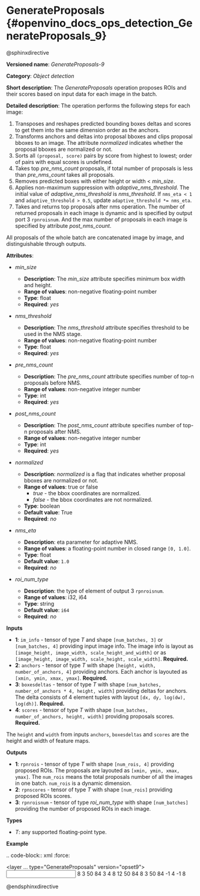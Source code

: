 # GenerateProposals {#openvino_docs_ops_detection_GenerateProposals_9}

@sphinxdirective

**Versioned name**: *GenerateProposals-9*

**Category**: *Object detection*

**Short description**: The *GenerateProposals* operation proposes ROIs and their scores
based on input data for each image in the batch.

**Detailed description**: The operation performs the following steps for each image:

1. Transposes and reshapes predicted bounding boxes deltas and scores to get them into the same dimension order as the
   anchors.
2. Transforms anchors and deltas into proposal bboxes and clips proposal bboxes to an image. The attribute *normalized*
   indicates whether the proposal bboxes are normalized or not.
3. Sorts all ``(proposal, score)`` pairs by score from highest to lowest; order of pairs with equal scores is undefined.
4. Takes top *pre_nms_count* proposals, if total number of proposals is less than *pre_nms_count* takes all proposals.
5. Removes predicted boxes with either height or width < *min_size*.
6. Applies non-maximum suppression with *adaptive_nms_threshold*. The initial value of *adaptive_nms_threshold* is
   *nms_threshold*. If ``nms_eta < 1`` and ``adaptive_threshold > 0.5``, update ``adaptive_threshold *= nms_eta``.
7. Takes and returns top proposals after nms operation. The number of returned proposals in each image is dynamic 
   and is specified by output port 3 ``rpnroisnum``. And the max number of proposals in each image is specified 
   by attribute *post_nms_count*.

All proposals of the whole batch are concatenated image by image, and distinguishable through outputs.

**Attributes**:

* *min_size*

    * **Description**: The *min_size* attribute specifies minimum box width and height.
    * **Range of values**: non-negative floating-point number
    * **Type**: float
    * **Required**: *yes*

* *nms_threshold*

    * **Description**: The *nms_threshold* attribute specifies threshold to be used in the NMS stage.
    * **Range of values**: non-negative floating-point number
    * **Type**: float
    * **Required**: *yes*

* *pre_nms_count*

    * **Description**: The *pre_nms_count* attribute specifies number of top-n proposals before NMS.
    * **Range of values**: non-negative integer number
    * **Type**: int
    * **Required**: *yes*

* *post_nms_count*

    * **Description**: The *post_nms_count* attribute specifies number of top-n proposals after NMS.
    * **Range of values**: non-negative integer number
    * **Type**: int
    * **Required**: *yes*

* *normalized*

    * **Description**: *normalized* is a flag that indicates whether proposal bboxes are normalized or not.
    * **Range of values**: true or false
      * *true* - the bbox coordinates are normalized.
      * *false* - the bbox coordinates are not normalized.
    * **Type**: boolean
    * **Default value**: True
    * **Required**: *no*

* *nms_eta*

    * **Description**: eta parameter for adaptive NMS.
    * **Range of values**: a floating-point number in closed range ``[0, 1.0]``.
    * **Type**: float
    * **Default value**: ``1.0``
    * **Required**: *no*

* *roi_num_type*

    * **Description**: the type of element of output 3 ``rpnroisnum``.
    * **Range of values**: i32, i64
    * **Type**: string
    * **Default value**: ``i64``
    * **Required**: *no*

**Inputs**

* **1**: ``im_info`` - tensor of type *T* and shape ``[num_batches, 3]`` or ``[num_batches, 4]`` providing 
  input image info. The image info is layout as ``[image_height, image_width, scale_height_and_width]`` or as 
  ``[image_height, image_width, scale_height, scale_width]``. **Required.**
* **2**: ``anchors`` - tensor of type *T* with shape ``[height, width, number_of_anchors, 4]`` providing anchors. 
  Each anchor is layouted as ``[xmin, ymin, xmax, ymax]``. **Required.**
* **3**: ``boxesdeltas`` - tensor of type *T* with shape ``[num_batches, number_of_anchors * 4, height, width]`` 
  providing deltas for anchors. The delta consists of 4 element tuples with layout ``[dx, dy, log(dw), log(dh)]``. **Required.**
* **4**: ``scores`` - tensor of type *T* with shape ``[num_batches, number_of_anchors, height, width]`` providing proposals scores. **Required.**

The ``height`` and ``width`` from inputs ``anchors``, ``boxesdeltas`` and ``scores`` are the height and width of feature maps.

**Outputs**

* **1**: ``rpnrois`` - tensor of type *T* with shape ``[num_rois, 4]`` providing proposed ROIs. 
  The proposals are layouted as ``[xmin, ymin, xmax, ymax]``. The ``num_rois`` means the total proposals 
  number of all the images in one batch. ``num_rois`` is a dynamic dimension.
* **2**: ``rpnscores`` - tensor of type *T* with shape ``[num_rois]`` providing proposed ROIs scores.
* **3**: ``rpnroisnum`` - tensor of type *roi_num_type* with shape ``[num_batches]`` providing the number 
  of proposed ROIs in each image.

**Types**

* *T*: any supported floating-point type.

**Example**

.. code-block:: xml
   :force:

   <layer ... type="GenerateProposals" version="opset9">
       <data min_size="0.0" nms_threshold="0.699999988079071" post_nms_count="1000" pre_nms_count="1000" roi_num_type="i32"/>
       <input>
           <port id="0">
               <dim>8</dim>
               <dim>3</dim>
           </port>
           <port id="1">
               <dim>50</dim>
               <dim>84</dim>
               <dim>3</dim>
               <dim>4</dim>
           </port>
           <port id="2">
               <dim>8</dim>
               <dim>12</dim>
               <dim>50</dim>
               <dim>84</dim>
           </port>
           <port id="3">
               <dim>8</dim>
               <dim>3</dim>
               <dim>50</dim>
               <dim>84</dim>
           </port>
       </input>
       <output>
           <port id="4" precision="FP32">
               <dim>-1</dim>
               <dim>4</dim>
           </port>
           <port id="5" precision="FP32">
               <dim>-1</dim>
           </port>
           <port id="6" precision="I32">
               <dim>8</dim>
           </port>
       </output>
   </layer>

@endsphinxdirective


